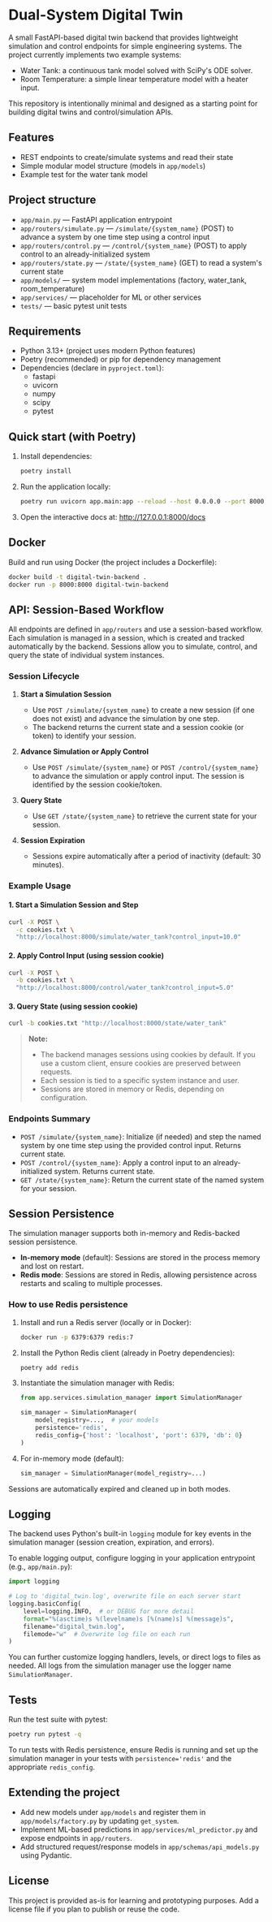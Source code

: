 # Dual-System Digital Twin

A small FastAPI-based digital twin backend that provides lightweight simulation
and control endpoints for simple engineering systems. The project currently
implements two example systems:

- Water Tank: a continuous tank model solved with SciPy's ODE solver.
- Room Temperature: a simple linear temperature model with a heater input.

This repository is intentionally minimal and designed as a starting point for
building digital twins and control/simulation APIs.

## Features

- REST endpoints to create/simulate systems and read their state
- Simple modular model structure (models in `app/models`)
- Example test for the water tank model

## Project structure

- `app/main.py` — FastAPI application entrypoint
- `app/routers/simulate.py` — `/simulate/{system_name}` (POST) to advance a
  system by one time step using a control input
- `app/routers/control.py` — `/control/{system_name}` (POST) to apply control
  to an already-initialized system
- `app/routers/state.py` — `/state/{system_name}` (GET) to read a system's
  current state
- `app/models/` — system model implementations (factory, water_tank,
  room_temperature)
- `app/services/` — placeholder for ML or other services
- `tests/` — basic pytest unit tests

## Requirements

- Python 3.13+ (project uses modern Python features)
- Poetry (recommended) or pip for dependency management
- Dependencies (declare in `pyproject.toml`):
  - fastapi
  - uvicorn
  - numpy
  - scipy
  - pytest

## Quick start (with Poetry)

1. Install dependencies:

   ```bash
   poetry install
   ```

2. Run the application locally:

   ```bash
   poetry run uvicorn app.main:app --reload --host 0.0.0.0 --port 8000
   ```

3. Open the interactive docs at: http://127.0.0.1:8000/docs

## Docker

Build and run using Docker (the project includes a Dockerfile):

```bash
docker build -t digital-twin-backend .
docker run -p 8000:8000 digital-twin-backend
```


## API: Session-Based Workflow

All endpoints are defined in `app/routers` and use a session-based workflow. Each simulation is managed in a session, which is created and tracked automatically by the backend. Sessions allow you to simulate, control, and query the state of individual system instances.

### Session Lifecycle

1. **Start a Simulation Session**
   - Use `POST /simulate/{system_name}` to create a new session (if one does not exist) and advance the simulation by one step.
   - The backend returns the current state and a session cookie (or token) to identify your session.

2. **Advance Simulation or Apply Control**
   - Use `POST /simulate/{system_name}` or `POST /control/{system_name}` to advance the simulation or apply control input. The session is identified by the session cookie/token.

3. **Query State**
   - Use `GET /state/{system_name}` to retrieve the current state for your session.

4. **Session Expiration**
   - Sessions expire automatically after a period of inactivity (default: 30 minutes).

### Example Usage

#### 1. Start a Simulation Session and Step

```bash
curl -X POST \
  -c cookies.txt \
  "http://localhost:8000/simulate/water_tank?control_input=10.0"
```

#### 2. Apply Control Input (using session cookie)

```bash
curl -X POST \
  -b cookies.txt \
  "http://localhost:8000/control/water_tank?control_input=5.0"
```

#### 3. Query State (using session cookie)

```bash
curl -b cookies.txt "http://localhost:8000/state/water_tank"
```

> **Note:**
> - The backend manages sessions using cookies by default. If you use a custom client, ensure cookies are preserved between requests.
> - Each session is tied to a specific system instance and user.
> - Sessions are stored in memory or Redis, depending on configuration.

### Endpoints Summary

- `POST /simulate/{system_name}`: Initialize (if needed) and step the named system by one time step using the provided control input. Returns current state.
- `POST /control/{system_name}`: Apply a control input to an already-initialized system. Returns current state.
- `GET /state/{system_name}`: Return the current state of the named system for your session.


## Session Persistence

The simulation manager supports both in-memory and Redis-backed session persistence.

- **In-memory mode** (default): Sessions are stored in the process memory and lost on restart.
- **Redis mode**: Sessions are stored in Redis, allowing persistence across restarts and scaling to multiple processes.

### How to use Redis persistence

1. Install and run a Redis server (locally or in Docker):

   ```bash
   docker run -p 6379:6379 redis:7
   ```

2. Install the Python Redis client (already in Poetry dependencies):

   ```bash
   poetry add redis
   ```

3. Instantiate the simulation manager with Redis:

   ```python
   from app.services.simulation_manager import SimulationManager

   sim_manager = SimulationManager(
       model_registry=...,  # your models
       persistence='redis',
       redis_config={'host': 'localhost', 'port': 6379, 'db': 0}
   )
   ```

4. For in-memory mode (default):

   ```python
   sim_manager = SimulationManager(model_registry=...)
   ```

Sessions are automatically expired and cleaned up in both modes.


## Logging

The backend uses Python's built-in `logging` module for key events in the simulation manager (session creation, expiration, and errors).

To enable logging output, configure logging in your application entrypoint (e.g., `app/main.py`):

```python
import logging

# Log to 'digital_twin.log', overwrite file on each server start
logging.basicConfig(
    level=logging.INFO,  # or DEBUG for more detail
    format="%(asctime)s %(levelname)s [%(name)s] %(message)s",
    filename="digital_twin.log",
    filemode="w"  # Overwrite log file on each run
)
```

You can further customize logging handlers, levels, or direct logs to files as needed. All logs from the simulation manager use the logger name `SimulationManager`.


## Tests

Run the test suite with pytest:

```bash
poetry run pytest -q
```

To run tests with Redis persistence, ensure Redis is running and set up the simulation manager in your tests with `persistence='redis'` and the appropriate `redis_config`.

## Extending the project

- Add new models under `app/models` and register them in
  `app/models/factory.py` by updating `get_system`.
- Implement ML-based predictions in `app/services/ml_predictor.py` and expose
  endpoints in `app/routers`.
- Add structured request/response models in `app/schemas/api_models.py` using
  Pydantic.

## License

This project is provided as-is for learning and prototyping purposes. Add a
license file if you plan to publish or reuse the code.
